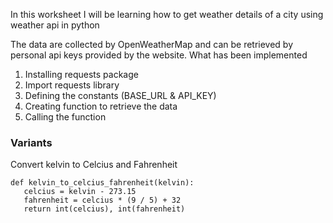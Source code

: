 In this worksheet I will be learning how to get weather details of a city using weather api in python

The data are collected by OpenWeatherMap and can be retrieved by personal api keys provided by the website.
What has been implemented
1. Installing requests package
2. Import requests library
3. Defining the constants (BASE_URL & API_KEY)
4. Creating function to retrieve the data
5. Calling the function

### Variants
Convert kelvin to Celcius and Fahrenheit

    def kelvin_to_celcius_fahrenheit(kelvin):
       celcius = kelvin - 273.15
       fahrenheit = celcius * (9 / 5) + 32
       return int(celcius), int(fahrenheit)
